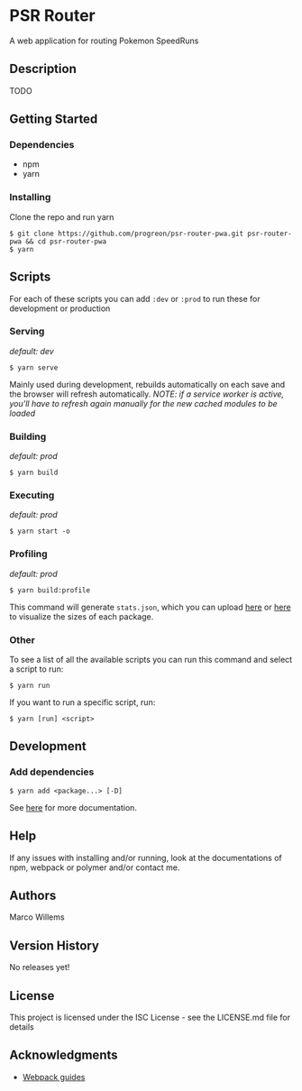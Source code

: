 # PSR Router
A web application for routing Pokemon SpeedRuns
## Description
TODO
## Getting Started
### Dependencies
* npm
* yarn
### Installing
Clone the repo and run yarn
```shell
$ git clone https://github.com/progreon/psr-router-pwa.git psr-router-pwa && cd psr-router-pwa
$ yarn
```
## Scripts
For each of these scripts you can add `:dev` or `:prod` to run these for development or production
### Serving
*default: dev*
```shell
$ yarn serve
```
Mainly used during development, rebuilds automatically on each save and the browser will refresh automatically.
*NOTE: if a service worker is active, you'll have to refresh again manually for the new cached modules to be loaded*
### Building
*default: prod*
```shell
$ yarn build
```
### Executing
*default: prod*
```shell
$ yarn start -o
```
### Profiling
*default: prod*
```shell
$ yarn build:profile
```
This command will generate `stats.json`, which you can upload [here](https://alexkuz.github.io/webpack-chart/) or [here](https://chrisbateman.github.io/webpack-visualizer/) to visualize the sizes of each package.
### Other
To see a list of all the available scripts you can run this command and select a script to run:
```shell
$ yarn run
```
If you want to run a specific script, run:
```shell
$ yarn [run] <script>
```
## Development
### Add dependencies
```shell
$ yarn add <package...> [-D]
```
See [here](https://yarnpkg.com/en/docs/cli/add) for more documentation.
## Help
If any issues with installing and/or running, look at the documentations of npm, webpack or polymer and/or contact me.
## Authors
Marco Willems
## Version History
No releases yet!
## License
This project is licensed under the ISC License - see the LICENSE.md file for details
## Acknowledgments
* [Webpack guides](https://webpack.js.org/guides/)
